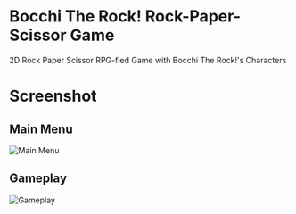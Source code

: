 # Bocchi The Rock! Rock-Paper-Scissor Game
2D Rock Paper Scissor RPG-fied Game with Bocchi The Rock!'s Characters
# Screenshot
## Main Menu
![Main Menu](https://github.com/fathanh004/Rock-Paper-Scissor/blob/main/Screenshot/Main%20Menu.png)
## Gameplay
![Gameplay](https://github.com/fathanh004/Rock-Paper-Scissor/blob/main/Screenshot/Gameplay.png)
